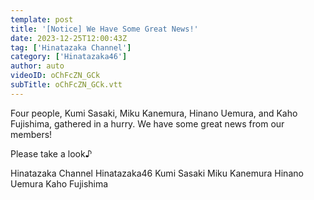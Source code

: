 ```yaml
---
template: post
title: '[Notice] We Have Some Great News!'
date: 2023-12-25T12:00:43Z
tag: ['Hinatazaka Channel']
category: ['Hinatazaka46']
author: auto 
videoID: oChFcZN_GCk
subTitle: oChFcZN_GCk.vtt
---
```

Four people, Kumi Sasaki, Miku Kanemura, Hinano Uemura, and Kaho Fujishima, gathered in a hurry.
We have some great news from our members!

Please take a look♪

Hinatazaka Channel Hinatazaka46 Kumi Sasaki Miku Kanemura Hinano Uemura Kaho Fujishima